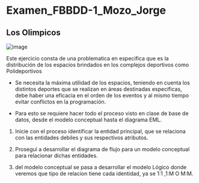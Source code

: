 # Examen_FBBDD-1_Mozo_Jorge
## Los Olimpicos
![image](https://github.com/jorgy2910JD/Examen_FBBDD-1_Mozo_Jorge/assets/156432629/df3fcd91-35da-48e5-a4d2-9d093492b902)


Este ejercicio consta de una problematica en especifica que es la distribución de los espacios brindados en los complejos deportivos como Polideportivos
- Se necesita la máxima utilidad de los espacios, teniendo en cuenta los distintos deportes que se realizan en áreas destinadas específicas, debe haber una eficacia en el orden de los eventos y al mismo tiempo evitar conflictos en la programación.

- Para esto se requiere hacer todo el proceso visto en clase de base de datos, desde el modelo conceptual hasta el diagrama EML.


1. Inicie con el proceso identificar la entidad principal, que se relaciona con las entidades debiles y sus respectivos atributos.
2. Proseguí a desarrollar el diagrama de flujo para un modelo conceptual para relacionar dichas entidades.
   
4. del modelo conceptual se pasa a desarrollar el modelo Lógico donde veremos que tipo de relacion tiene cada identidad, ya se 1:1 ,1:M O M:M. 


